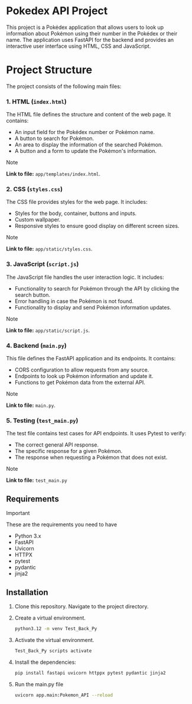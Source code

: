 # Pokedex API Project

This project is a Pokédex application that allows users to look up information about Pokémon using their number in the Pokédex or their name. The application uses FastAPI for the backend and provides an interactive user interface using HTML, CSS and JavaScript.

# Project Structure

The project consists of the following main files:

### **1. HTML (`index.html`)**

The HTML file defines the structure and content of the web page. It contains:

- An input field for the Pokédex number or Pokémon name.
- A button to search for Pokémon.
- An area to display the information of the searched Pokémon.
- A button and a form to update the Pokémon's information.

> [!NOTE]
> **Link to file:** `app/templates/index.html`.

### **2. CSS (`styles.css`)**

The CSS file provides styles for the web page. It includes:

- Styles for the body, container, buttons and inputs.
- Custom wallpaper.
- Responsive styles to ensure good display on different screen sizes.

> [!NOTE]
> **Link to file:** `app/static/styles.css`.

### **3. JavaScript (`script.js`)**

The JavaScript file handles the user interaction logic. It includes:

- Functionality to search for Pokémon through the API by clicking the search button.
- Error handling in case the Pokémon is not found.
- Functionality to display and send Pokémon information updates.

> [!NOTE]
> **Link to file:** `app/static/script.js`.

### **4. Backend (`main.py`)**

This file defines the FastAPI application and its endpoints. It contains:

- CORS configuration to allow requests from any source.
- Endpoints to look up Pokémon information and update it.
- Functions to get Pokémon data from the external API.

> [!NOTE]
> **Link to file:** `main.py`.

### **5. Testing (`test_main.py`)**

The test file contains test cases for API endpoints. It uses Pytest to verify:

- The correct general API response.
- The specific response for a given Pokémon.
- The response when requesting a Pokémon that does not exist.

> [!NOTE]
> **Link to file:** `test_main.py`

## Requirements
> [!IMPORTANT]
> These are the requirements you need to have

- Python 3.x
- FastAPI
- Uvicorn
- HTTPX
- pytest
- pydantic
- jinja2

## Installation

1. Clone this repository.
Navigate to the project directory.
3. Create a virtual environment.

   ````bash
   python3.12 -m venv Test_Back_Py

4. Activate the virtual environment.

   ````bash
   Test_Back_Py scripts activate

5. Install the dependencies:

   ````bash
   pip install fastapi uvicorn httppx pytest pydantic jinja2 

6. Run the main.py file

   ````bash
   uvicorn app.main:Pokemon_API --reload
